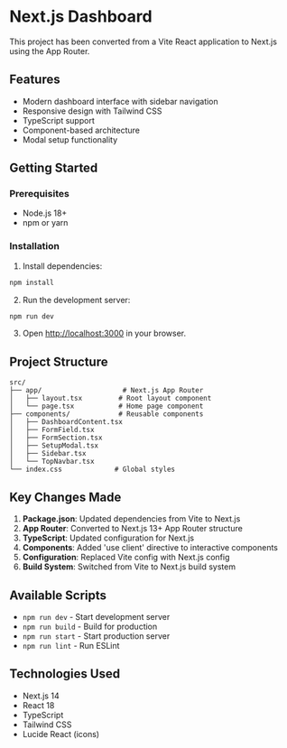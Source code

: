 # Next.js Dashboard

This project has been converted from a Vite React application to Next.js using the App Router.

## Features

- Modern dashboard interface with sidebar navigation
- Responsive design with Tailwind CSS
- TypeScript support
- Component-based architecture
- Modal setup functionality

## Getting Started

### Prerequisites

- Node.js 18+ 
- npm or yarn

### Installation

1. Install dependencies:
```bash
npm install
```

2. Run the development server:
```bash
npm run dev
```

3. Open [http://localhost:3000](http://localhost:3000) in your browser.

## Project Structure

```
src/
├── app/                    # Next.js App Router
│   ├── layout.tsx         # Root layout component
│   └── page.tsx           # Home page component
├── components/            # Reusable components
│   ├── DashboardContent.tsx
│   ├── FormField.tsx
│   ├── FormSection.tsx
│   ├── SetupModal.tsx
│   ├── Sidebar.tsx
│   └── TopNavbar.tsx
└── index.css             # Global styles
```

## Key Changes Made

1. **Package.json**: Updated dependencies from Vite to Next.js
2. **App Router**: Converted to Next.js 13+ App Router structure
3. **TypeScript**: Updated configuration for Next.js
4. **Components**: Added 'use client' directive to interactive components
5. **Configuration**: Replaced Vite config with Next.js config
6. **Build System**: Switched from Vite to Next.js build system

## Available Scripts

- `npm run dev` - Start development server
- `npm run build` - Build for production
- `npm run start` - Start production server
- `npm run lint` - Run ESLint

## Technologies Used

- Next.js 14
- React 18
- TypeScript
- Tailwind CSS
- Lucide React (icons)
